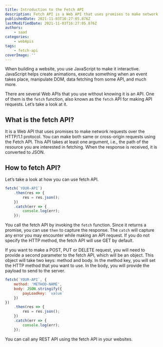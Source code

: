```yaml
---
title: Introduction to the Fetch API
description: Fetch API is a Web API that uses promises to make network requests over the HTTP/1.1 protocol. Let's take a look at it and how it works in this piece.
publishedDate: 2021-11-03T16:27:05.876Z
lastModifiedDate: 2021-11-03T16:27:05.876Z
authors:
    - saad
categories:
    - webApis
tags:
    - fetch-api
coverImage: ''
---
```


<Lead>

When building a website, you use JavaScript to make it interactive. JavaScript helps create animations, execute something when an event takes place, manipulate DOM, data fetching from some API, and much more.

</Lead>

There are several Web APIs that you use without knowing it is an API. One of them is the `fetch` function, also known as the `fetch` API for making API requests. Let’s take a look at it.

## What is the fetch API?

It is a Web API that uses promises to make network requests over the HTTP/1.1 protocol. You can make both same or cross-origin requests using the Fetch API. This API takes at least one argument, i.e., the path of the resource you are interested in fetching. When the response is received, it is converted to JSON.

## How to fetch API?

Let’s take a look at how you can use fetch API.

```js
fetch(`YOUR-API`)
	.then(res => {
		res = res.json();
	})
	.catch(err => {
		console.log(err);
	});
```

You call the fetch API by invoking the `fetch` function. Since it returns a promise, you can use `then` to capture the response. The `catch` will capture any error you may encounter while making an API request. If you do not specify the HTTP method, the fetch API will use GET by default.

If you want to make a POST, PUT or DELETE request, you will need to provide a second parameter to the fetch API, which will be an object. This object will take two keys: method and body. In the method key, you will set the HTTP method that you want to use. In the body, you will provide the payload to send to the server.

```js
fetch(`YOUR-API`, {
	method: 'METHOD-NAME',
	body: JSON.stringify({
		payLoadkey: `value`
	})
})
	.then(res => {
		res = res.json();
	})
	.catch(err => {
		console.log(err);
	});
```

You can call any REST API using the fetch API in your websites.
